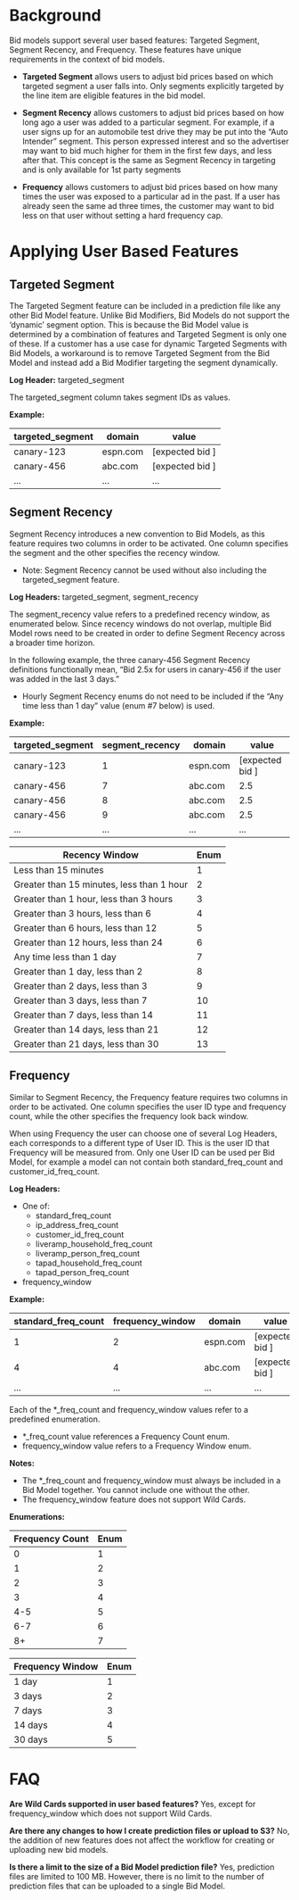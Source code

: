 # Background

Bid models support several user based features: Targeted Segment, Segment Recency, and Frequency. These features have unique requirements in the context of bid models.

* **Targeted Segment** allows users to adjust bid prices based on which targeted segment a user falls into. Only segments explicitly targeted by the line item are eligible features in the bid model. 

* **Segment Recency** allows customers to adjust bid prices based on how long ago a user was added to a particular segment. For example, if a user signs up for an automobile test drive they may be put into the “Auto Intender” segment. This person expressed interest and so the advertiser may want to bid much higher for them in the first few days, and less after that. This concept is the same as Segment Recency in targeting and is only available for 1st party segments

* **Frequency** allows customers to adjust bid prices based on how many times the user was exposed to a particular ad in the past. If a user has already seen the same ad three times, the customer may want to bid less on that user without setting a hard frequency cap.

# Applying User Based Features

## Targeted Segment
The Targeted Segment feature can be included in a prediction file like any other Bid Model feature. Unlike Bid Modifiers, Bid Models do not support the ‘dynamic’ segment option. This is because the Bid Model value is determined by a combination of features and Targeted Segment is only one of these. If a customer has a use case for dynamic Targeted Segments with Bid Models, a workaround is to remove Targeted Segment from the Bid Model and instead add a Bid Modifier targeting the segment dynamically.

**Log Header:** targeted_segment

The targeted_segment column takes segment IDs as values.

**Example:**

| targeted_segment | domain | value |
|------------|-----------------|------------------|
| canary-123 | espn.com | [expected bid ]|
| canary-456 | abc.com | [expected bid ]|
| ...        | ...             |...  |


## Segment Recency
Segment Recency introduces a new convention to Bid Models, as this feature requires two columns in order to be activated. One column specifies the segment and the other specifies the recency window.

* Note: Segment Recency cannot be used without also including the targeted_segment feature.

**Log Headers:** targeted_segment, segment_recency

The segment_recency value refers to a predefined recency window, as enumerated below. Since recency windows do not overlap, multiple Bid Model rows need to be created in order to define Segment Recency across a broader time horizon.

In the following example, the three canary-456 Segment Recency definitions functionally mean, “Bid 2.5x for users in canary-456 if the user was added in the last 3 days.”
* Hourly Segment Recency enums do not need to be included if the “Any time less than 1 day” value (enum #7 below) is used.

**Example:**

| targeted_segment | segment_recency | domain | value |
|------------|----------|-------|------------------|
| canary-123 | 1 | espn.com | [expected bid ]|
| canary-456 | 7 | abc.com | 2.5 |
| canary-456 | 8 | abc.com | 2.5 |
| canary-456 | 9 | abc.com | 2.5 |
| ...        | ... | ...             |...  |

| Recency Window | Enum |
|------------|-----------------|
| Less than 15 minutes | 1 |
| Greater than 15 minutes, less than 1 hour | 2 |
| Greater than 1 hour, less than 3 hours | 3 |
| Greater than 3 hours, less than 6 | 4 |
| Greater than 6 hours, less than 12 | 5 |
| Greater than 12 hours, less than 24 | 6 |
| Any time less than 1 day | 7 |
| Greater than 1 day, less than 2 | 8 |
| Greater than 2 days, less than 3 | 9 |
| Greater than 3 days, less than 7 | 10 |
| Greater than 7 days, less than 14 | 11 |
| Greater than 14 days, less than 21 | 12 |
| Greater than 21 days, less than 30 | 13 |

## Frequency
Similar to Segment Recency, the Frequency feature requires two columns in order to be activated. One column specifies the user ID type and frequency count, while the other specifies the frequency look back window.

When using Frequency the user can choose one of several Log Headers, each corresponds to a different type of User ID. This is the user ID that Frequency will be measured from. Only one User ID can be used per Bid Model, for example a model can not contain both standard_freq_count and customer_id_freq_count.

**Log Headers:**
* One of:
  * standard_freq_count
  * ip_address_freq_count
  * customer_id_freq_count
  * liveramp_household_freq_count
  * liveramp_person_freq_count
  * tapad_household_freq_count
  * tapad_person_freq_count
* frequency_window

**Example:**

| standard_freq_count | frequency_window | domain | value |
|------------|--------|---------|------------------|
| 1 | 2 | espn.com | [expected bid ]|
| 4 | 4 | abc.com | [expected bid ]|
| ...        | ... | ...             |...  |


Each of the \*_freq_count and frequency_window values refer to a predefined enumeration.
* \*_freq_count value references a Frequency Count enum.
* frequency_window value refers to a Frequency Window enum.

**Notes:**
* The \*_freq_count  and frequency_window must always be included in a Bid Model together. You cannot include one without the other.
* The frequency_window feature does not support Wild Cards.

**Enumerations:**

| Frequency Count | Enum |
|------------|-----------------|
| 0 | 1 |
| 1 | 2 |
| 2 | 3 |
| 3 | 4 |
| 4-5 | 5 |
| 6-7 | 6 |
| 8+ | 7 |

| Frequency Window | Enum |
|------------|-----------------|
| 1 day | 1 |
| 3 days | 2 |
| 7 days | 3 |
| 14 days | 4 |
| 30 days | 5 |


# FAQ
**Are Wild Cards supported in user based features?**
Yes, except for frequency_window which does not support Wild Cards.

**Are there any changes to how I create prediction files or upload to S3?**
No, the addition of new features does not affect the workflow for creating or uploading new bid models.

**Is there a limit to the size of a Bid Model prediction file?**
Yes, prediction files are limited to 100 MB. However, there is no limit to the number of prediction files that can be uploaded to a single Bid Model.
